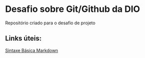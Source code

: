 # Desafio sobre Git/Github da DIO
Repositório criado para o desafio de projeto

## Links úteis:
[Sintaxe Básica Markdown](https://www.markdownguide.org/basic-syntax/)
